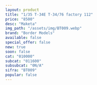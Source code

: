 ```yaml
---
layout: product
title: "1/35 T-34E T-34/76 factory 112"
price: "8500" 
desc: "Maketa"
img_path: "/assets/img/BT009.webp"
brand: "Border Models"
available: false
special_offer: false
new: true
soon: false
cat: "010000"
subcat: "011600"
subsubcat: "0N/A"
sifra: "BT009"
popular: false
---
```

